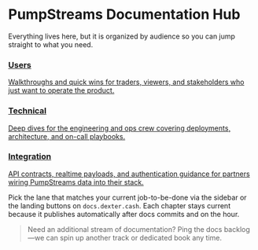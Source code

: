 # PumpStreams Documentation Hub

Everything lives here, but it is organized by audience so you can jump straight to what you need.

<div class="landing-grid">
  <a class="landing-card" href="users/">
    <h3>Users</h3>
    <p>Walkthroughs and quick wins for traders, viewers, and stakeholders who just want to operate the product.</p>
  </a>
  <a class="landing-card" href="technical/">
    <h3>Technical</h3>
    <p>Deep dives for the engineering and ops crew covering deployments, architecture, and on-call playbooks.</p>
  </a>
  <a class="landing-card" href="integration/">
    <h3>Integration</h3>
    <p>API contracts, realtime payloads, and authentication guidance for partners wiring PumpStreams data into their stack.</p>
  </a>
</div>

Pick the lane that matches your current job-to-be-done via the sidebar or the landing buttons on `docs.dexter.cash`. Each chapter stays current because it publishes automatically after docs commits and on the hour.

> Need an additional stream of documentation? Ping the docs backlog—we can spin up another track or dedicated book any time.
